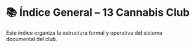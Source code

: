 # 📚 Índice General – 13 Cannabis Club

Este índice organiza la estructura formal y operativa del sistema documental del club.

